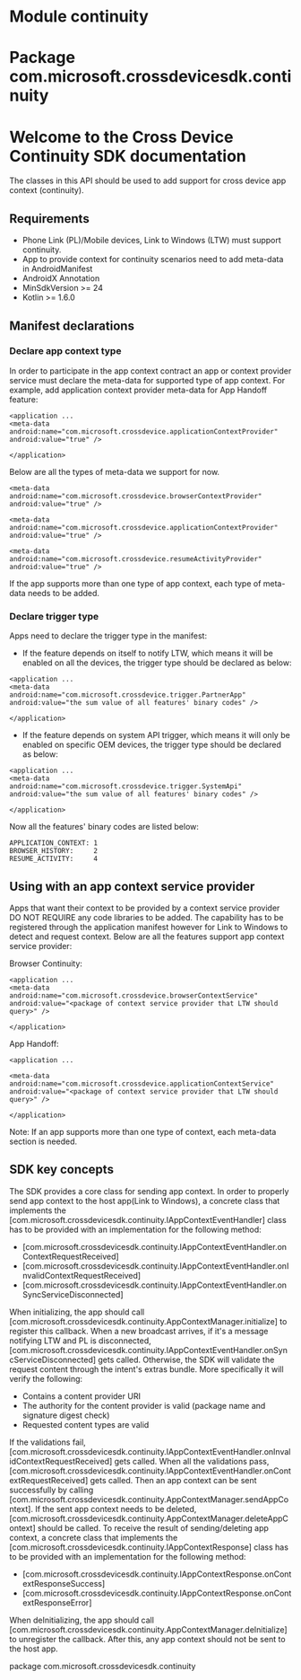 # Module continuity
# Package com.microsoft.crossdevicesdk.continuity

# Welcome to the Cross Device Continuity SDK documentation

The classes in this API should be used to add support for cross device app context (continuity).

## Requirements
- Phone Link (PL)/Mobile devices, Link to Windows (LTW) must support continuity.
- App to provide context for continuity scenarios need to add meta-data in AndroidManifest
- AndroidX Annotation
- MinSdkVersion >= 24
- Kotlin >= 1.6.0

## Manifest declarations
### Declare app context type
In order to participate in the app context contract an app or context provider service must declare the meta-data for supported type of app context.
For example, add application context provider meta-data for App Handoff feature:
```
<application ...
<meta-data
android:name="com.microsoft.crossdevice.applicationContextProvider"
android:value="true" />

</application>
```
Below are all the types of meta-data we support for now.

```
<meta-data
android:name="com.microsoft.crossdevice.browserContextProvider"
android:value="true" />
``` 
```
<meta-data
android:name="com.microsoft.crossdevice.applicationContextProvider"
android:value="true" />
```
```
<meta-data
android:name="com.microsoft.crossdevice.resumeActivityProvider"
android:value="true" />
```
If the app supports more than one type of app context, each type of meta-data needs to be added.

### Declare trigger type
Apps need to declare the trigger type in the manifest:
- If the feature depends on itself to notify LTW, which means it will be enabled on all the devices, the trigger type should be declared as below:
```
<application ...
<meta-data
android:name="com.microsoft.crossdevice.trigger.PartnerApp"
android:value="the sum value of all features' binary codes" />

</application>
```
- If the feature depends on system API trigger, which means it will only be enabled on specific OEM devices, the trigger type should be declared as below:
```
<application ...
<meta-data
android:name="com.microsoft.crossdevice.trigger.SystemApi"
android:value="the sum value of all features' binary codes" />

</application>
```
Now all the features' binary codes are listed below:
```
APPLICATION_CONTEXT: 1
BROWSER_HISTORY:     2
RESUME_ACTIVITY:     4
```

## Using with an app context service provider
Apps that want their context to be provided by a context service provider DO NOT REQUIRE any code libraries to be added.
The capability has to be registered through the application manifest however for Link to Windows to detect and request context.
Below are all the features support app context service provider:

Browser Continuity:
```
<application ...
<meta-data
android:name="com.microsoft.crossdevice.browserContextService"
android:value="<package of context service provider that LTW should query>" />

</application>
```
App Handoff:
```
<application ...

<meta-data
android:name="com.microsoft.crossdevice.applicationContextService"
android:value="<package of context service provider that LTW should query>" />

</application>
```
Note: If an app supports more than one type of context, each meta-data section is needed.

## SDK key concepts
The SDK provides a core class for sending app context.
In order to properly send app context to the host app(Link to Windows), a concrete class that implements the [com.microsoft.crossdevicesdk.continuity.IAppContextEventHandler] class has to be provided with an implementation for the following method:

- [com.microsoft.crossdevicesdk.continuity.IAppContextEventHandler.onContextRequestReceived]
- [com.microsoft.crossdevicesdk.continuity.IAppContextEventHandler.onInvalidContextRequestReceived]
- [com.microsoft.crossdevicesdk.continuity.IAppContextEventHandler.onSyncServiceDisconnected]

When initializing, the app should call [com.microsoft.crossdevicesdk.continuity.AppContextManager.initialize] to register this callback.
When a new broadcast arrives, if it's a message notifying LTW and PL is disconnected, [com.microsoft.crossdevicesdk.continuity.IAppContextEventHandler.onSyncServiceDisconnected] gets called.
Otherwise, the SDK will validate the request content through the intent's extras bundle. More specifically it will verify the following:

- Contains a content provider URI
- The authority for the content provider is valid (package name and signature digest check)
- Requested content types are valid


If the validations fail, [com.microsoft.crossdevicesdk.continuity.IAppContextEventHandler.onInvalidContextRequestReceived] gets called.
When all the validations pass, [com.microsoft.crossdevicesdk.continuity.IAppContextEventHandler.onContextRequestReceived] gets called.
Then an app context can be sent successfully by calling [com.microsoft.crossdevicesdk.continuity.AppContextManager.sendAppContext].
If the sent app context needs to be deleted, [com.microsoft.crossdevicesdk.continuity.AppContextManager.deleteAppContext] should be called.
To receive the result of sending/deleting app context, a concrete class that implements the [com.microsoft.crossdevicesdk.continuity.IAppContextResponse] class has to be provided with an implementation for the following method:
- [com.microsoft.crossdevicesdk.continuity.IAppContextResponse.onContextResponseSuccess]
- [com.microsoft.crossdevicesdk.continuity.IAppContextResponse.onContextResponseError]

When deInitializing, the app should call [com.microsoft.crossdevicesdk.continuity.AppContextManager.deInitialize] to unregister the callback. After this, any app context should not be sent to the host app.

package com.microsoft.crossdevicesdk.continuity

